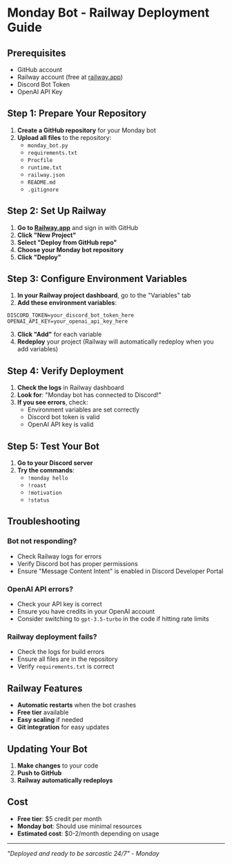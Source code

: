# Monday Bot - Railway Deployment Guide

## Prerequisites
- GitHub account
- Railway account (free at [railway.app](https://railway.app))
- Discord Bot Token
- OpenAI API Key

## Step 1: Prepare Your Repository

1. **Create a GitHub repository** for your Monday bot
2. **Upload all files** to the repository:
   - `monday_bot.py`
   - `requirements.txt`
   - `Procfile`
   - `runtime.txt`
   - `railway.json`
   - `README.md`
   - `.gitignore`

## Step 2: Set Up Railway

1. **Go to [Railway.app](https://railway.app)** and sign in with GitHub
2. **Click "New Project"**
3. **Select "Deploy from GitHub repo"**
4. **Choose your Monday bot repository**
5. **Click "Deploy"**

## Step 3: Configure Environment Variables

1. **In your Railway project dashboard**, go to the "Variables" tab
2. **Add these environment variables**:

```
DISCORD_TOKEN=your_discord_bot_token_here
OPENAI_API_KEY=your_openai_api_key_here
```

3. **Click "Add"** for each variable
4. **Redeploy** your project (Railway will automatically redeploy when you add variables)

## Step 4: Verify Deployment

1. **Check the logs** in Railway dashboard
2. **Look for**: "Monday bot has connected to Discord!"
3. **If you see errors**, check:
   - Environment variables are set correctly
   - Discord bot token is valid
   - OpenAI API key is valid

## Step 5: Test Your Bot

1. **Go to your Discord server**
2. **Try the commands**:
   - `!monday hello`
   - `!roast`
   - `!motivation`
   - `!status`

## Troubleshooting

### Bot not responding?
- Check Railway logs for errors
- Verify Discord bot has proper permissions
- Ensure "Message Content Intent" is enabled in Discord Developer Portal

### OpenAI API errors?
- Check your API key is correct
- Ensure you have credits in your OpenAI account
- Consider switching to `gpt-3.5-turbo` in the code if hitting rate limits

### Railway deployment fails?
- Check the logs for build errors
- Ensure all files are in the repository
- Verify `requirements.txt` is correct

## Railway Features

- **Automatic restarts** when the bot crashes
- **Free tier** available
- **Easy scaling** if needed
- **Git integration** for easy updates

## Updating Your Bot

1. **Make changes** to your code
2. **Push to GitHub**
3. **Railway automatically redeploys**

## Cost

- **Free tier**: $5 credit per month
- **Monday bot**: Should use minimal resources
- **Estimated cost**: $0-2/month depending on usage

---

*"Deployed and ready to be sarcastic 24/7" - Monday* 